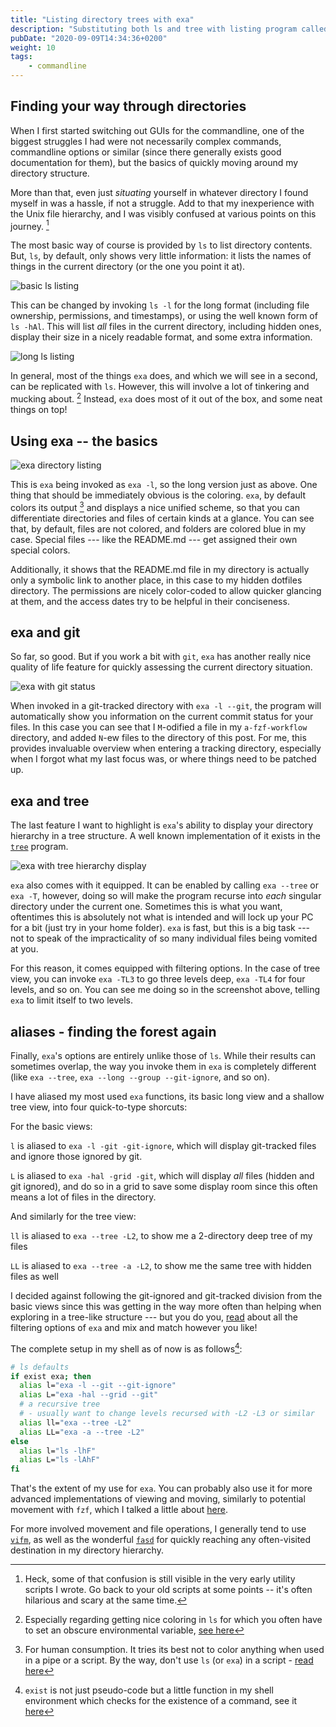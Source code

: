 ```yaml
---
title: "Listing directory trees with exa"
description: "Substituting both ls and tree with listing program called exa"
pubDate: "2020-09-09T14:34:36+0200"
weight: 10
tags: 
    - commandline
---
```


## Finding your way through directories

When I first started switching out GUIs for the commandline,
one of the biggest struggles I had were not necessarily complex commands,
commandline options or similar (since there generally exists good documentation for them),
but the basics of quickly moving around my directory structure.

More than that, even just *situating* yourself in whatever directory I found myself in was a hassle, if not a struggle.
Add to that my inexperience with the Unix file hierarchy,
and I was visibly confused at various points on this journey.
[^oldscripts]

[^oldscripts]: Heck, some of that confusion is still visible in the very early utility scripts I wrote. Go back to your old scripts at some points -- it's often hilarious and scary at the same time.

The most basic way of course is provided by `ls` to list directory contents.
But, `ls`, by default, only shows very little information:
it lists the names of things in the current directory
(or the one you point it at).

![basic ls listing](ls-basic.png)

This can be changed by invoking `ls -l` for the long format
(including file ownership, permissions, and timestamps),
or using the well known form of `ls -hAl`.
This will list *all* files in the current directory,
including hidden ones,
display their size in a nicely readable format,
and some extra information.

![long ls listing](ls-long.png)

In general, most of the things `exa` does,
and which we will see in a second,
can be replicated with `ls`.
However, this will involve a lot of tinkering
and mucking about.
[^lscolors]
Instead, `exa` does most of it out of the box, and some neat things on top!

[^lscolors]: Especially regarding getting nice coloring in `ls` for which you often have to set an obscure environmental variable, [see here](https://linuxhint.com/ls_colors_bash/)

## Using exa -- the basics

![exa directory listing](exa-basic.png)

This is `exa` being invoked as `exa -l`,
so the long version just as above.
One thing that should be immediately obvious is the coloring.
`exa`, by default colors its output
[^autocolor]
and displays a nice unified scheme,
so that you can differentiate directories and files of certain kinds at a glance.
You can see that, by default,
files are not colored,
and folders are colored blue in my case.
Special files ---
like the README.md ---
get assigned their own special colors.

Additionally, it shows that the README.md file in my directory is actually only a symbolic link to another place,
in this case to my hidden dotfiles directory.
The permissions are nicely color-coded to allow quicker glancing at them,
and the access dates try to be helpful in their conciseness.

[^autocolor]: For human consumption. It tries its best not to color anything when used in a pipe or a script. By the way, don't use `ls` (or `exa`) in a script - [read here](https://unix.stackexchange.com/questions/128985/why-not-parse-ls-and-what-to-do-instead)

## exa and git

So far, so good.
But if you work a bit with `git`,
`exa` has another really nice quality of life feature for quickly assessing the current directory situation.

![exa with git status](exa-git.png)

When invoked in a git-tracked directory with `exa -l --git`,
the program will automatically show you information on the current commit status for your files.
In this case you can see that I `M`-odified a file in my `a-fzf-workflow` directory,
and added `N`-ew files to the directory of this post.
For me, this provides invaluable overview when entering a tracking directory,
especially when I forgot what my last focus was, or where things need to be patched up.

## exa and tree

The last feature I want to highlight is `exa`'s ability to display your directory hierarchy in a tree structure.
A well known implementation of it exists in the [`tree`](https://manned.org/tree.1) program.

![exa with tree hierarchy display](exa-tree.png)

`exa` also comes with it equipped.
It can be enabled by calling `exa --tree` or `exa -T`, however,
doing so will make the program recurse into *each* singular directory under the current one.
Sometimes this is what you want,
oftentimes this is absolutely not what is intended and will lock up your PC for a bit
(just try in your home folder).
`exa` is fast, but this is a big task ---
not to speak of the impracticality of so many individual files being vomited at you.

For this reason, it comes equipped with filtering options.
In the case of tree view, you can invoke `exa -TL3` to go three levels deep,
`exa -TL4` for four levels, and so on.
You can see me doing so in the screenshot above,
telling `exa` to limit itself to two levels.

## aliases - finding the forest again

Finally, `exa`'s options are entirely unlike those of `ls`.
While their results can sometimes overlap,
the way you invoke them in `exa` is completely different
(like `exa --tree`, `exa --long --group --git-ignore`, and so on).

I have aliased my most used `exa` functions,
its basic long view and a shallow tree view,
into four quick-to-type shorcuts:

For the basic views:

`l` is aliased to `exa -l -git -git-ignore`, which will display git-tracked files and ignore those ignored by git.

`L` is aliased to `exa -hal -grid -git`, which will display *all* files (hidden and git ignored), and do so in a grid to save some display room since this often means a lot of files in the directory.

And similarly for the tree view:

`ll` is aliased to `exa --tree -L2`, to show me a 2-directory deep tree of my files

`LL` is aliased to `exa --tree -a -L2`, to show me the same tree with hidden files as well

I decided against following the git-ignored and git-tracked division from the basic views since this was getting in the way more often than helping when exploring in a tree-like structure ---
but you do you, [read](https://github.com/ogham/exa#filtering-options) about all the filtering options of `exa` and mix and match however you like!

The complete setup in my shell as of now is as follows[^exist]:

[^exist]: `exist` is not just pseudo-code but a little function in my shell environment which checks for the existence of a command, see it [here](https://gitlab.com/marty-oehme/dotfiles/-/blob/219f9a912dc5bb0b33d7bc2a5b9cd931a827521d/sh/.local/bin/exist)

```sh
# ls defaults
if exist exa; then
  alias l="exa -l --git --git-ignore"
  alias L="exa -hal --grid --git"
  # a recursive tree
  # - usually want to change levels recursed with -L2 -L3 or similar
  alias ll="exa --tree -L2"
  alias LL="exa -a --tree -L2"
else
  alias l="ls -lhF"
  alias L="ls -lAhF"
fi
```

That's the extent of my use for `exa`.
You can probably also use it for more advanced implementations of viewing and moving,
similarly to potential movement with `fzf`, which I talked a little about [here](../a-fzf-workflow).

For more involved movement and file operations,
I generally tend to use [`vifm`](https://vifm.info/),
as well as the wonderful [`fasd`](https://github.com/clvv/fasd) for quickly reaching any often-visited destination in my directory hierarchy.
